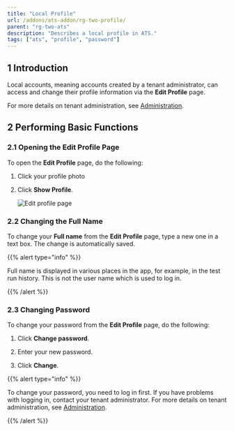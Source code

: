 ```yaml
---
title: "Local Profile"
url: /addons/ats-addon/rg-two-profile/
parent: "rg-two-ats"
description: "Describes a local profile in ATS."
tags: ["ats", "profile", "password"]
---
```


## 1 Introduction

Local accounts, meaning accounts created by a tenant administrator, can access and change their profile information via the **Edit Profile** page. 

For more details on tenant administration, see [Administration](/addons/ats-addon/rg-two-administration/).

## 2 Performing Basic Functions

### 2.1 Opening the Edit Profile Page

To open the **Edit Profile** page, do the following:

1.  Click your profile photo 

2.  Click **Show Profile**.

    ![Edit profile page](/attachments/addons/ats-addon//rg-ats/rg-two-ats/rg-two-profile/profile.png)

### 2.2 Changing the Full Name 

To change your **Full name** from the **Edit Profile** page, type a new one in a text box. The change is automatically saved. 

{{% alert type="info" %}}

Full name is displayed in various places in the app, for example, in the test run history. This is not the user name which is used to log in.

{{% /alert %}} 

### 2.3 Changing Password

To change your password from the **Edit Profile** page, do the following:

1.  Click **Change password**.

2.  Enter your new password.

3. Click **Change**.

{{% alert type="info" %}}

To change your password, you need to log in first. If you have problems with logging in, contact your tenant administrator. For more details on tenant administration, see [Administration](/addons/ats-addon/rg-two-administration/).

{{% /alert %}} 


